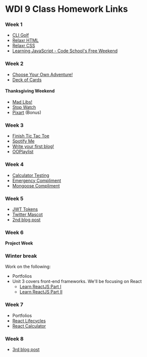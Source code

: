 # WDI 9 Class Homework Links

### Week 1

* [CLI Golf](https://github.com/generalassembly-atx/cli_golf)
* [Relaxr HTML](https://github.com/generalassembly-atx/relaxr_html)
* [Relaxr CSS](https://github.com/generalassembly-atx/relaxr_css)
* [Learning JavaScript - Code School's Free Weekend](https://www.codeschool.com/learn/javascript)

### Week 2

* [Choose Your Own Adventure!](https://github.com/generalassembly-atx/js_adventure)
* [Deck of Cards](https://github.com/generalassembly-atx/deck_of_cards)

#### Thanksgiving Weekend

* [Mad Libs!](https://github.com/ga-wdi-exercises/mad_libs)
* [Stop Watch](https://github.com/ga-wdi-exercises/timer_js)
* [Pixart](https://github.com/ga-wdi-exercises/pixart_js) (Bonus)

### Week 3

* [Finish Tic Tac Toe](https://github.com/generalassembly-atx/tic-tac-toe)
* [Spotify Me](https://github.com/generalassembly-atx/spotify-me)
* [Write your first blog!](https://github.com/ga-students/wdi-atx-9-class/blob/master/blogging.md)
* [OOPlaylist](https://github.com/generalassembly-atx/music_artist_oop_relationships)

### Week 4
* [Calculator Testing](https://github.com/generalassembly-atx/calculator_testing)
* [Emergency Compliment](https://github.com/generalassembly-atx/emergency_compliment)
* [Mongoose Compliment](https://github.com/generalassembly-atx/mongoose_compliment)

### Week 5
* [JWT Tokens](https://jwt.io/)
* [Twitter Mascot](https://github.com/generalassembly-atx/twitter_mascot/blob/master/README.md)
* [2nd blog post](https://github.com/ga-students/wdi-atx-9-class/blob/master/blogging.md)

### Week 6 

**Project Week**

### Winter break

Work on the following:

* Portfolios
* Unit 3 covers front-end frameworks. We'll be focusing on React
  - [Learn ReactJS Part I](https://www.codecademy.com/learn/react-101)
  - [Learn ReactJS Part II](https://www.codecademy.com/learn/react-102)

### Week 7 

* Portfolios 
* [React Lifecycles](https://facebook.github.io/react/docs/state-and-lifecycle.html)
* [React Calculator](https://github.com/generalassembly-atx/react-calculator)

### Week 8

* [3rd blog post](https://github.com/ga-students/wdi-atx-9-class/blob/master/blogging.md)
